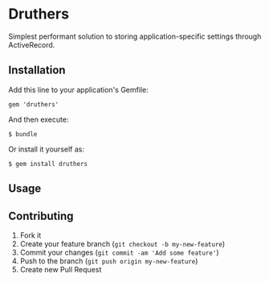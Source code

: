 # Druthers

Simplest performant solution to storing application-specific settings through ActiveRecord.

## Installation

Add this line to your application's Gemfile:

    gem 'druthers'

And then execute:

    $ bundle

Or install it yourself as:

    $ gem install druthers

## Usage



## Contributing

1. Fork it
2. Create your feature branch (`git checkout -b my-new-feature`)
3. Commit your changes (`git commit -am 'Add some feature'`)
4. Push to the branch (`git push origin my-new-feature`)
5. Create new Pull Request
